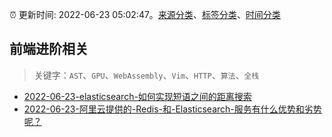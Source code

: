 :alarm_clock: 更新时间: 2022-06-23 05:02:47。[来源分类](../README.md)、[标签分类](../TAGS.md)、[时间分类](../TIMELINE.md)

## 前端进阶相关


> 关键字：`AST`、`GPU`、`WebAssembly`、`Vim`、`HTTP`、`算法`、`全栈`



- [2022-06-23-elasticsearch-如何实现短语之间的距离搜索](https://www.v2ex.com/t/861585) 
- [2022-06-23-阿里云提供的-Redis-和-Elasticsearch-服务有什么优势和劣势呢？](https://www.v2ex.com/t/861577) 
